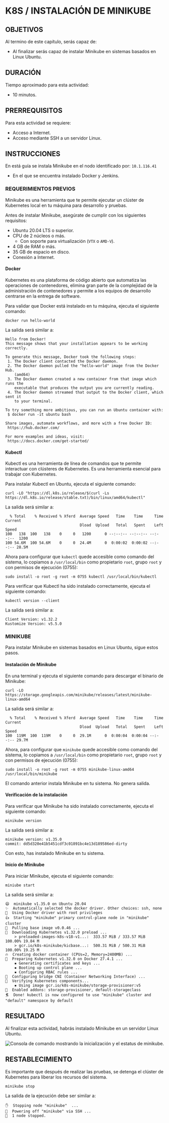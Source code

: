 # K8S / INSTALACIÓN DE MINIKUBE

## OBJETIVOS

Al termino de este capítulo, serás capaz de:

- Al finalizar serás capaz de instalar Minikube en sistemas basados en Linux Ubuntu.

## DURACIÓN

Tiempo aproximado para esta actividad:

- 10 minutos.

## PRERREQUISITOS

Para esta actividad se requiere:

- Acceso a Internet.
- Acceso mediante SSH a un servidor Linux.

## INSTRUCCIONES

En está guía se instala Minikube en el nodo identificado por: `10.1.116.41`

- En el que se encuentra instalado Docker y Jenkins.

### REQUERIMIENTOS PREVIOS

Minikube es una herramienta que te permite ejecutar un clúster de Kubernetes local en tu máquina para desarrollo y pruebas.

Antes de instalar Minikube, asegúrate de cumplir con los siguientes requisitos:

- Ubuntu 20.04 LTS o superior.
- CPU de 2 núcleos o más.
  - Con soporte para virtualización (`VTX` o `AMD-V`).
- 4 GB de RAM o más.
- 35 GB de espacio en disco.
- Conexión a Internet.

#### Docker

Kubernetes es una plataforma de código abierto que automatiza las operaciones de contenedores, elimina gran parte de la complejidad de la administración de contenedores y permite a los equipos de desarrollo centrarse en la entrega de software.

Para validar que Docker está instalado en tu máquina, ejecuta el siguiente comando:

``` shell
docker run hello-world
```

La salida será similar a:

``` shell
Hello from Docker!
This message shows that your installation appears to be working correctly.

To generate this message, Docker took the following steps:
 1. The Docker client contacted the Docker daemon.
 2. The Docker daemon pulled the "hello-world" image from the Docker Hub.
    (amd64)
 3. The Docker daemon created a new container from that image which runs the
    executable that produces the output you are currently reading.
 4. The Docker daemon streamed that output to the Docker client, which sent it
    to your terminal.

To try something more ambitious, you can run an Ubuntu container with:
 $ docker run -it ubuntu bash

Share images, automate workflows, and more with a free Docker ID:
 https://hub.docker.com/

For more examples and ideas, visit:
 https://docs.docker.com/get-started/
```

#### Kubectl

Kubectl es una herramienta de línea de comandos que te permite interactuar con clústeres de Kubernetes. Es una herramienta esencial para trabajar con Kubernetes.

Para instalar Kubectl en Ubuntu, ejecuta el siguiente comando:

``` shell
curl -LO "https://dl.k8s.io/release/$(curl -Ls https://dl.k8s.io/release/stable.txt)/bin/linux/amd64/kubectl"
```

La salida será similar a:

``` text
  % Total    % Received % Xferd  Average Speed   Time    Time     Time  Current
                                 Dload  Upload   Total   Spent    Left  Speed
100   138  100   138    0     0   1200      0 --:--:-- --:--:-- --:--:--  1200
100 54.6M  100 54.6M    0     0  24.4M      0  0:00:02  0:00:02 --:--:-- 28.5M
```

Ahora para configurar que `kubectl` quede accesible como comando del sistema, lo copiamos a `/usr/local/bin` como propietario `root`, grupo `root` y con permisos de ejecución (0755):

``` shell
sudo install -o root -g root -m 0755 kubectl /usr/local/bin/kubectl
```

Para verificar que Kubectl ha sido instalado correctamente, ejecuta el siguiente comando:

``` shell
kubectl version --client
```

La salida será similar a:

``` shell
Client Version: v1.32.2
Kustomize Version: v5.5.0
```

### MINIKUBE

Para instalar Minikube en sistemas basados en Linux Ubuntu, sigue estos pasos.

#### Instalación de Minikube

En una terminal y ejecuta el siguiente comando para descargar el binario de Minikube:

``` shell
curl -LO https://storage.googleapis.com/minikube/releases/latest/minikube-linux-amd64
```

La salida será similar a:

``` text
  % Total    % Received % Xferd  Average Speed   Time    Time     Time  Current
                                 Dload  Upload   Total   Spent    Left  Speed
100  119M  100  119M    0     0  29.1M      0  0:00:04  0:00:04 --:--:-- 29.7M
```

Ahora, para configurar que `minikube` quede accesible como comando del sistema, lo copiamos a `/usr/local/bin` como propietario `root`, grupo `root` y con permisos de ejecución (0755):

``` shell
sudo install -o root -g root -m 0755 minikube-linux-amd64 /usr/local/bin/minikube
```

El comando anterior instala Minikube en tu sistema. No genera salida.

#### Verificación de la instalación

Para verificar que Minikube ha sido instalado correctamente, ejecuta el siguiente comando:

``` shell
minikube version
```

La salida será similar a:

``` shell
minikube version: v1.35.0
commit: dd5d320e41b5451cdf3c01891bc4e13d189586ed-dirty
```

Con esto, has instalado Minikube en tu sistema.

#### Inicio de Minikube

Para iniciar Minikube, ejecuta el siguiente comando:

``` shell
miniube start
```

La salida será similar a:

``` text
😄  minikube v1.35.0 on Ubuntu 20.04
✨  Automatically selected the docker driver. Other choices: ssh, none
📌  Using Docker driver with root privileges
👍  Starting "minikube" primary control-plane node in "minikube" cluster
🚜  Pulling base image v0.0.46 ...
💾  Downloading Kubernetes v1.32.0 preload ...
    > preloaded-images-k8s-v18-v1...:  333.57 MiB / 333.57 MiB  100.00% 19.84 M
    > gcr.io/k8s-minikube/kicbase...:  500.31 MiB / 500.31 MiB  100.00% 19.25 M
🔥  Creating docker container (CPUs=2, Memory=2400MB) ...
🐳  Preparing Kubernetes v1.32.0 on Docker 27.4.1 ...
    ▪ Generating certificates and keys ...
    ▪ Booting up control plane ...
    ▪ Configuring RBAC rules ...
🔗  Configuring bridge CNI (Container Networking Interface) ...
🔎  Verifying Kubernetes components...
    ▪ Using image gcr.io/k8s-minikube/storage-provisioner:v5
🌟  Enabled addons: storage-provisioner, default-storageclass
🏄  Done! kubectl is now configured to use "minikube" cluster and "default" namespace by default
```

## RESULTADO

Al finalizar esta actividad, habrás instalado Minikube en un servidor Linux Ubuntu.

![Consola de comando mostrando la inicialización y el estatus de minikube.](mm/09_01_Outcome.png)

## RESTABLECIMIENTO

Es importante que después de realizar las pruebas, se detenga el clúster de Kubernetes para liberar los recursos del sistema.

``` shell
minikube stop
```

La salida de la ejecución debe ser similar a:

``` text
✋  Stopping node "minikube"  ...
🛑  Powering off "minikube" via SSH ...
🛑  1 node stopped.
```
